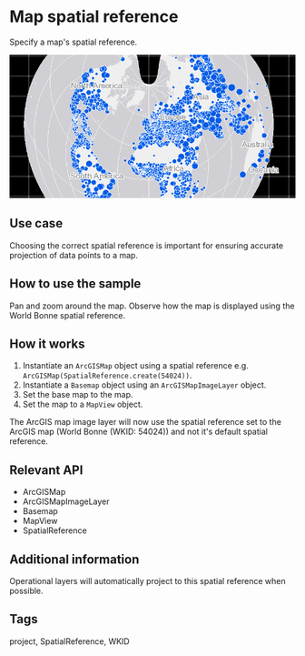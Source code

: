 # Map spatial reference

Specify a map's spatial reference.

![Image of map spatial reference](MapSpatialReference.png)

## Use case

Choosing the correct spatial reference is important for ensuring accurate projection of data points to a map.  

## How to use the sample

Pan and zoom around the map. Observe how the map is displayed using the World Bonne spatial reference.

## How it works

1. Instantiate an `ArcGISMap` object using a spatial reference e.g. `ArcGISMap(SpatialReference.create(54024))`.
2. Instantiate a `Basemap` object using an `ArcGISMapImageLayer` object.
3. Set the base map to the map.
4. Set the map to a `MapView` object.

The ArcGIS map image layer will now use the spatial reference set to the ArcGIS map (World Bonne (WKID: 54024)) and not it's default spatial reference.
 
## Relevant API

* ArcGISMap
* ArcGISMapImageLayer
* Basemap
* MapView
* SpatialReference

## Additional information

Operational layers will automatically project to this spatial reference when possible.

## Tags

project, SpatialReference, WKID
